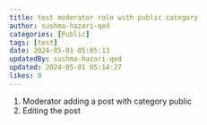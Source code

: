 ```yaml
---
title: test moderator role with public category
author: sushma-hazari-qed
categories: [Public]
tags: [test]
date: 2024-05-01 05:05:13 
updatedBy: sushma-hazari-qed
updated: 2024-05-01 05:14:27 
likes: 0
---
```


1. Moderator adding a post with category public
2. Editing the post